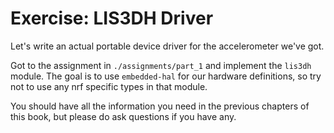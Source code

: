 <div class="read">

# Exercise: LIS3DH Driver

Let's write an actual portable device driver for the accelerometer we've got.

Got to the assignment in `./assignments/part_1` and implement the `lis3dh` module.
The goal is to use `embedded-hal` for our hardware definitions, so try not to use any nrf specific types in that module.

You should have all the information you need in the previous chapters of this book, but please do ask questions if you have any.

</div>

